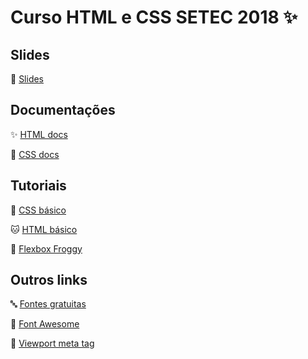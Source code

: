 # Curso HTML e CSS SETEC 2018 :sparkles:

## Slides
:eyes: [Slides](someurlhere)

## Documentações
:sparkles: [HTML docs](https://developer.mozilla.org/pt-BR/docs/Web/HTML)

:nail_care: [CSS docs](http://devdocs.io/css/)

## Tutoriais
:baby: [CSS básico](https://developer.mozilla.org/pt-BR/docs/Aprender/Getting_started_with_the_web/CSS_basico)

:cat: [HTML básico](https://developer.mozilla.org/pt-BR/docs/Aprender/Getting_started_with_the_web/HTML_basico)

:frog: [Flexbox Froggy](https://flexboxfroggy.com/)

## Outros links
:abc: [Fontes gratuitas](https://fonts.google.com/)

:dancers: [Font Awesome](https://fontawesome.com/how-to-use/on-the-web/setup/getting-started?using=web-fonts-with-css)

:iphone: [Viewport meta tag](https://developer.mozilla.org/pt-BR/docs/Mozilla/Mobile/Viewport_meta_tag)